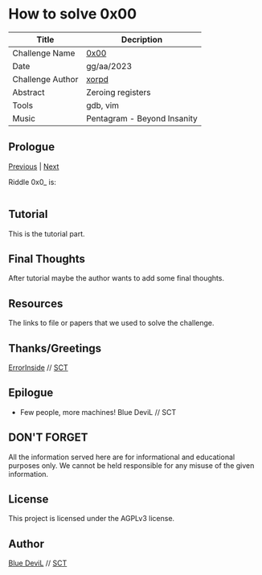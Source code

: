 # How to solve 0x00

| Title                     | Decription                                       |
|---------------------------|--------------------------------------------------|
| Challenge Name            | [0x00][challenge]                                |
| Date                      | gg/aa/2023                                       |
| Challenge Author          | [xorpd][web-xorpd]                               |
| Abstract                  | Zeroing registers                                |
| Tools                     | gdb, vim                                         |
| Music                     | Pentagram - Beyond Insanity                      |

## Prologue

[Previous][prev] | [Next][next]

Riddle 0x0_ is:

```nasm

```

## Tutorial

This is the tutorial part.

## Final Thoughts

After tutorial maybe the author wants to add some final thoughts.

## Resources

The links to file or papers that we used to solve the challenge.

## Thanks/Greetings

[ErrorInside][web-ei] // [SCT][web-sct]

## Epilogue

* Few people, more machines! Blue DeviL // SCT

## DON'T FORGET

All the information served here are for informational and educational purposes
only. We cannot be held responsible for any misuse of the given information.

## License

This project is licensed under the AGPLv3 license.

## Author

[Blue DeviL][web-bd] // [SCT][web-sct]

[web-bd]:  https://gitlab.com/bluedevil
[web-ei]:  https://gitlab.com/error.inside
[web-xorpd]: https://github.com/xorpd
[web-sct]: http://www.sctzine.com
[challenge]: https://www.xorpd.net/pages/xchg_rax/snip_00.html
[prev]: ../0x0x/README.md
[next]: ../0x0y/README.md
